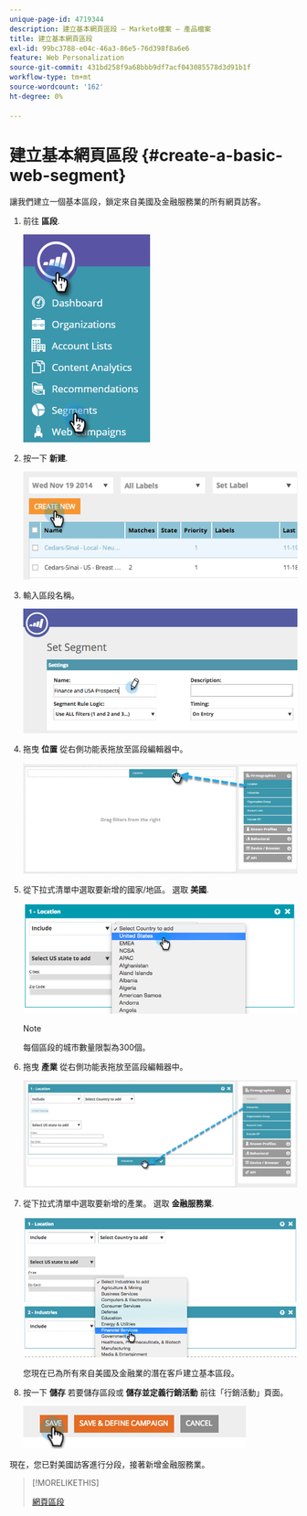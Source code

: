 ```yaml
---
unique-page-id: 4719344
description: 建立基本網頁區段 — Marketo檔案 — 產品檔案
title: 建立基本網頁區段
exl-id: 99bc3788-e04c-46a3-86e5-76d398f8a6e6
feature: Web Personalization
source-git-commit: 431bd258f9a68bbb9df7acf043085578d3d91b1f
workflow-type: tm+mt
source-wordcount: '162'
ht-degree: 0%

---
```


# 建立基本網頁區段 {#create-a-basic-web-segment}

讓我們建立一個基本區段，鎖定來自美國及金融服務業的所有網頁訪客。

1. 前往 **區段**.

   ![](assets/image2016-8-18-15-3a37-3a32.png)

1. 按一下 **新建**.

   ![](assets/image2014-11-19-19-3a33-3a47.png)

1. 輸入區段名稱。

   ![](assets/segment-name.png)

1. 拖曳 **位置** 從右側功能表拖放至區段編輯器中。

   ![](assets/location-drag-hand.jpg)

1. 從下拉式清單中選取要新增的國家/地區。 選取 **美國**.

   ![](assets/image2015-5-28-15-3a29-3a15.png)

   >[!NOTE]
   >
   >每個區段的城市數量限製為300個。

1. 拖曳 **產業** 從右側功能表拖放至區段編輯器中。

   ![](assets/industries-hand.jpg)

1. 從下拉式清單中選取要新增的產業。 選取 **金融服務業**.

   ![](assets/segment-industries.png)

   您現在已為所有來自美國及金融業的潛在客戶建立基本區段。

1. 按一下 **儲存** 若要儲存區段或 **儲存並定義行銷活動** 前往「行銷活動」頁面。

   ![](assets/image2014-11-19-19-3a48-3a20.png)

現在，您已對美國訪客進行分段，接著新增金融服務業。

>[!MORELIKETHIS]
>
>[網頁區段](/help/marketo/product-docs/web-personalization/using-web-segments/web-segments.md)
